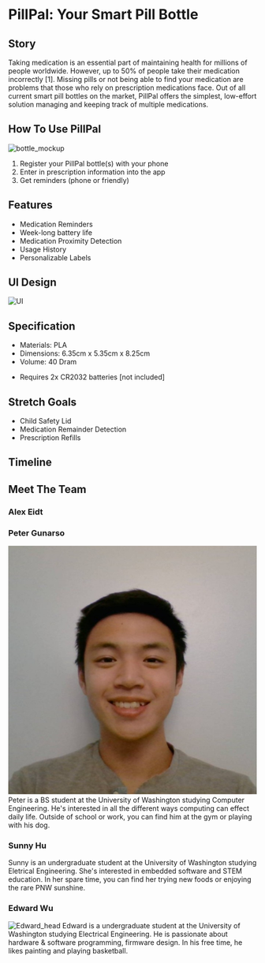 # PillPal: Your Smart Pill Bottle
<!-- insert logo here -->

<!-- this is where we'd put a video if we had one -->

## Story
<!-- provide background and context for why we decided to make PillPal (besides it being for our capstone class). who is our target audience? why does our product matter and what new aspects does it bring to the smart pill bottle market? -->
Taking medication is an essential part of maintaining health for millions of people worldwide. However, up to 50% of people take their medication incorrectly [1]. Missing pills or not being able to find your medication are problems that those who rely on prescription medications face. Out of all current smart pill bottles on the market, PillPal offers the simplest, low-effort solution managing and keeping track of multiple medications.


## How To Use PillPal
<!-- walk through the process of setting up/registering a bottle, editing information, what type of notifications will happen -->

![bottle_mockup](static/bottle_img.png "bottle")

1. Register your PillPal bottle(s) with your phone
2. Enter in prescription information into the app
3. Get reminders (phone or friendly)

## Features
* Medication Reminders
* Week-long battery life
* Medication Proximity Detection
* Usage History
* Personalizable Labels

## UI Design
![UI](UI.png "UI")

## Specification
* Materials: PLA
* Dimensions: 6.35cm x 5.35cm x 8.25cm
* Volume: 40 Dram
<!-- * Weight:  -->
* Requires 2x CR2032 batteries [not included]


## Stretch Goals
<!-- additional goals for the pillpal -->
* Child Safety Lid
* Medication Remainder Detection
* Prescription Refills

## Timeline
<!-- hopefully visual timeline of how we will continue developing the pillpal. can (will) definitely be full of lies. this section isn't necessary -->


## Meet The Team
### Alex Eidt

### Peter Gunarso
![peter_head](static/peter_head.jpg "peter")
Peter is a BS student at the University of Washington studying Computer Engineering. He's interested in all the different ways computing can effect daily life. Outside of school or work, you can find him at the gym or playing with his dog.

### Sunny Hu
Sunny is an undergraduate student at the University of Washington studying Eletrical Engineering. She's interested in embedded software and STEM education. In her spare time, you can find her trying new foods or enjoying the rare PNW sunshine.

### Edward Wu
![Edward_head](static/Edward_head.jpeg "Edward")
Edward is a undergraduate student at the University of Washington studying Electrical Engineering. He is passionate about hardware & software programming, firmware design. In his free time, he likes painting and playing basketball. 
